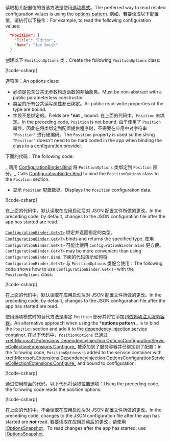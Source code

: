 <span data-ttu-id="37b1a-101">读取相关配置值的首选方法是使用[选项模式](xref:fundamentals/configuration/options)。</span><span class="sxs-lookup"><span data-stu-id="37b1a-101">The preferred way to read related configuration values is using the [options pattern](xref:fundamentals/configuration/options).</span></span> <span data-ttu-id="37b1a-102">例如，若要读取以下配置值，请执行以下操作：</span><span class="sxs-lookup"><span data-stu-id="37b1a-102">For example, to read the following configuration values:</span></span>

```json
  "Position": {
    "Title": "Editor",
    "Name": "Joe Smith"
  }
```

<span data-ttu-id="37b1a-103">创建以下 `PositionOptions` 类：</span><span class="sxs-lookup"><span data-stu-id="37b1a-103">Create the following `PositionOptions` class:</span></span>

[!code-csharp[](~/fundamentals/configuration/index/samples/3.x/ConfigSample/Options/PositionOptions.cs?name=snippet)]

<span data-ttu-id="37b1a-104">选项类：</span><span class="sxs-lookup"><span data-stu-id="37b1a-104">An options class:</span></span>

* <span data-ttu-id="37b1a-105">必须是包含公共无参数构造函数的非抽象类。</span><span class="sxs-lookup"><span data-stu-id="37b1a-105">Must be non-abstract with a public parameterless constructor.</span></span>
* <span data-ttu-id="37b1a-106">类型的所有公共读写属性都已绑定。</span><span class="sxs-lookup"><span data-stu-id="37b1a-106">All public read-write properties of the type are bound.</span></span>
* <span data-ttu-id="37b1a-107">字段不是绑定的。</span><span class="sxs-lookup"><span data-stu-id="37b1a-107">Fields are \***not** _ bound.</span></span> <span data-ttu-id="37b1a-108">在上面的代码中，`Position` 未绑定。</span><span class="sxs-lookup"><span data-stu-id="37b1a-108">In the preceding code, `Position` is not bound.</span></span> <span data-ttu-id="37b1a-109">由于使用了 `Position` 属性，因此在将类绑定到配置提供程序时，不需要在应用中对字符串 `"Position"` 进行硬编码。</span><span class="sxs-lookup"><span data-stu-id="37b1a-109">The `Position` property is used so the string `"Position"` doesn't need to be hard coded in the app when binding the class to a configuration provider.</span></span>

<span data-ttu-id="37b1a-110">下面的代码：</span><span class="sxs-lookup"><span data-stu-id="37b1a-110">The following code:</span></span>

<span data-ttu-id="37b1a-111">_ 调用 [ConfigurationBinder.Bind](xref:Microsoft.Extensions.Configuration.ConfigurationBinder.Bind*) 将 `PositionOptions` 类绑定到 `Position` 部分。</span><span class="sxs-lookup"><span data-stu-id="37b1a-111">_ Calls [ConfigurationBinder.Bind](xref:Microsoft.Extensions.Configuration.ConfigurationBinder.Bind*) to bind the `PositionOptions` class to the `Position` section.</span></span>
* <span data-ttu-id="37b1a-112">显示 `Position` 配置数据。</span><span class="sxs-lookup"><span data-stu-id="37b1a-112">Displays the `Position` configuration data.</span></span>

[!code-csharp[](~/fundamentals/configuration/index/samples/3.x/ConfigSample/Pages/Test22.cshtml.cs?name=snippet)]

<span data-ttu-id="37b1a-113">在上面的代码中，默认读取在应用启动后对 JSON 配置文件所做的更改。</span><span class="sxs-lookup"><span data-stu-id="37b1a-113">In the preceding code, by default, changes to the JSON configuration file after the app has started are read.</span></span>

<span data-ttu-id="37b1a-114">[`ConfigurationBinder.Get<T>`](xref:Microsoft.Extensions.Configuration.ConfigurationBinder.Get*) 绑定并返回指定的类型。</span><span class="sxs-lookup"><span data-stu-id="37b1a-114">[`ConfigurationBinder.Get<T>`](xref:Microsoft.Extensions.Configuration.ConfigurationBinder.Get*) binds and returns the specified type.</span></span> <span data-ttu-id="37b1a-115">使用 `ConfigurationBinder.Get<T>` 可能比使用 `ConfigurationBinder.Bind` 更方便。</span><span class="sxs-lookup"><span data-stu-id="37b1a-115">`ConfigurationBinder.Get<T>` may be more convenient than using `ConfigurationBinder.Bind`.</span></span> <span data-ttu-id="37b1a-116">下面的代码演示如何将 `ConfigurationBinder.Get<T>` 与 `PositionOptions` 类配合使用：</span><span class="sxs-lookup"><span data-stu-id="37b1a-116">The following code shows how to use `ConfigurationBinder.Get<T>` with the `PositionOptions` class:</span></span>

[!code-csharp[](~/fundamentals/configuration/index/samples/3.x/ConfigSample/Pages/Test21.cshtml.cs?name=snippet)]

<span data-ttu-id="37b1a-117">在上面的代码中，默认读取在应用启动后对 JSON 配置文件所做的更改。</span><span class="sxs-lookup"><span data-stu-id="37b1a-117">In the preceding code, by default, changes to the JSON configuration file after the app has started are read.</span></span>

<span data-ttu-id="37b1a-118">使用选项模式时的替代方法是绑定 `Position` 部分并将它添加到[依赖项注入服务容器](xref:fundamentals/dependency-injection)。</span><span class="sxs-lookup"><span data-stu-id="37b1a-118">An alternative approach when using the \***options pattern** _ is to bind the `Position` section and add it to the [dependency injection service container](xref:fundamentals/dependency-injection).</span></span> <span data-ttu-id="37b1a-119">在以下代码中，`PositionOptions` 已通过 <xref:Microsoft.Extensions.DependencyInjection.OptionsConfigurationServiceCollectionExtensions.Configure_> 被添加到了服务容器并已绑定到了配置：</span><span class="sxs-lookup"><span data-stu-id="37b1a-119">In the following code, `PositionOptions` is added to the service container with <xref:Microsoft.Extensions.DependencyInjection.OptionsConfigurationServiceCollectionExtensions.Configure_> and bound to configuration:</span></span>

[!code-csharp[](~/fundamentals/configuration/index/samples/3.x/ConfigSample/Startup.cs?name=snippet)]

<span data-ttu-id="37b1a-120">通过使用前面的代码，以下代码将读取位置选项：</span><span class="sxs-lookup"><span data-stu-id="37b1a-120">Using the preceding code, the following code reads the position options:</span></span>

[!code-csharp[](~/fundamentals/configuration/index/samples/3.x/ConfigSample/Pages/Test2.cshtml.cs?name=snippet)]

<span data-ttu-id="37b1a-121">在上面的代码中，不会读取在应用启动后对 JSON 配置文件所做的更改。</span><span class="sxs-lookup"><span data-stu-id="37b1a-121">In the preceding code, changes to the JSON configuration file after the app has started are ***not*** read.</span></span> <span data-ttu-id="37b1a-122">若要读取在应用启动后的更改，请使用 [IOptionsSnapshot](xref:fundamentals/configuration/options#ios)。</span><span class="sxs-lookup"><span data-stu-id="37b1a-122">To read changes after the app has started, use [IOptionsSnapshot](xref:fundamentals/configuration/options#ios).</span></span>
